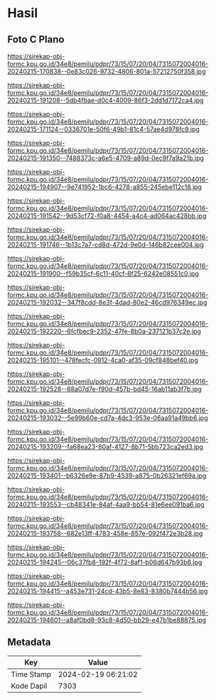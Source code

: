 # Hasil

## Foto C Plano

https://sirekap-obj-formc.kpu.go.id/34e8/pemilu/pdpr/73/15/07/20/04/7315072004016-20240215-170838--0e83c026-9732-4806-801a-57212750f358.jpg

https://sirekap-obj-formc.kpu.go.id/34e8/pemilu/pdpr/73/15/07/20/04/7315072004016-20240215-191208--5db4fbae-d0c4-4009-86f3-2dd1d7172ca4.jpg

https://sirekap-obj-formc.kpu.go.id/34e8/pemilu/pdpr/73/15/07/20/04/7315072004016-20240215-171124--0336701e-50f6-49b1-81c4-57ae4d978fc9.jpg

https://sirekap-obj-formc.kpu.go.id/34e8/pemilu/pdpr/73/15/07/20/04/7315072004016-20240215-191350--7488373c-a6e5-4709-a89d-0ec9f7a9a21b.jpg

https://sirekap-obj-formc.kpu.go.id/34e8/pemilu/pdpr/73/15/07/20/04/7315072004016-20240215-194907--9e741952-1bc6-4278-a855-245ebe112c18.jpg

https://sirekap-obj-formc.kpu.go.id/34e8/pemilu/pdpr/73/15/07/20/04/7315072004016-20240215-191542--9d53cf72-f0a8-4454-a4c4-ad064ac428bb.jpg

https://sirekap-obj-formc.kpu.go.id/34e8/pemilu/pdpr/73/15/07/20/04/7315072004016-20240215-191746--1b13c7a7-cd8d-472d-9e0d-146b82cee004.jpg

https://sirekap-obj-formc.kpu.go.id/34e8/pemilu/pdpr/73/15/07/20/04/7315072004016-20240215-191900--f59b35cf-6c11-40cf-8f25-6242e08551c0.jpg

https://sirekap-obj-formc.kpu.go.id/34e8/pemilu/pdpr/73/15/07/20/04/7315072004016-20240215-192032--347f8cdd-8e3f-4dad-80e2-46cd976349ec.jpg

https://sirekap-obj-formc.kpu.go.id/34e8/pemilu/pdpr/73/15/07/20/04/7315072004016-20240215-192220--6fcfbec9-2352-47fe-8b0a-237121b37c2e.jpg

https://sirekap-obj-formc.kpu.go.id/34e8/pemilu/pdpr/73/15/07/20/04/7315072004016-20240215-195101--478fecfc-0912-4ca0-af35-09cf848bef40.jpg

https://sirekap-obj-formc.kpu.go.id/34e8/pemilu/pdpr/73/15/07/20/04/7315072004016-20240215-192528--88a07d7e-f90d-457b-bd45-16ab11ab3f7b.jpg

https://sirekap-obj-formc.kpu.go.id/34e8/pemilu/pdpr/73/15/07/20/04/7315072004016-20240215-193032--5e99b60e-cd7a-4dc3-953e-06aa91a49bb6.jpg

https://sirekap-obj-formc.kpu.go.id/34e8/pemilu/pdpr/73/15/07/20/04/7315072004016-20240215-193209--fa68ea23-80af-4127-8b71-5bb723ca2ed3.jpg

https://sirekap-obj-formc.kpu.go.id/34e8/pemilu/pdpr/73/15/07/20/04/7315072004016-20240215-193401--b6326e9e-87b9-4539-a875-0b26321ef69a.jpg

https://sirekap-obj-formc.kpu.go.id/34e8/pemilu/pdpr/73/15/07/20/04/7315072004016-20240215-193553--cb48341e-84af-4aa9-bb54-81e6ee091ba6.jpg

https://sirekap-obj-formc.kpu.go.id/34e8/pemilu/pdpr/73/15/07/20/04/7315072004016-20240215-193758--682e13ff-4783-458e-857e-092f472e3b28.jpg

https://sirekap-obj-formc.kpu.go.id/34e8/pemilu/pdpr/73/15/07/20/04/7315072004016-20240215-194245--06c37fb8-192f-4f72-8af1-b06d647b93b6.jpg

https://sirekap-obj-formc.kpu.go.id/34e8/pemilu/pdpr/73/15/07/20/04/7315072004016-20240215-194415--a453e731-24cd-43b5-8e83-8380b7444b56.jpg

https://sirekap-obj-formc.kpu.go.id/34e8/pemilu/pdpr/73/15/07/20/04/7315072004016-20240215-194601--a8af0bd8-93c8-4d50-bb29-e47b1be88875.jpg


## Metadata

| Key        | Value               |
| ---------- | ------------------- |
| Time Stamp | 2024-02-19 06:21:02 |
| Kode Dapil | 7303                |



